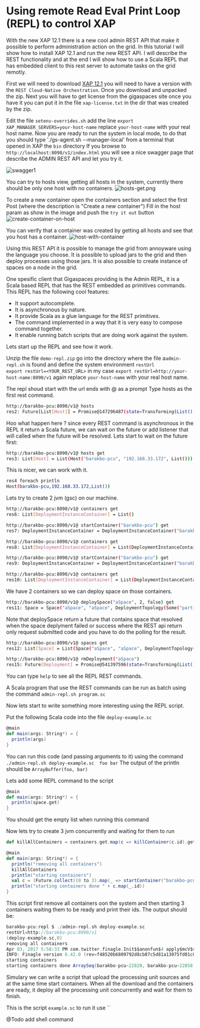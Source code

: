 Using remote Read Eval Print Loop (REPL) to control XAP
=======================================================

With the new XAP 12.1 there is a new cool admin REST API that make it possible to perform administration action on the grid.
In this tutorial I will show how to install XAP 12.1 and run the new REST API.
I will describe the REST functionality and at the end I will show how to use a Scala REPL that has embedded client to this rest server to automate tasks on the grid remotly.

First we will need to download [XAP 12.1](https://www.gigaspaces.com/xap-download) you will need to have a version with the `REST Cloud-Native Orchestration`.
Once you download and unpacked the zip.
Next you will have to get license from the gigaspaces site once you have it you can put it in the file `xap-license.txt` in the dir that was created by the zip.

Edit the file `setenv-overrides.sh`  add the line `export XAP_MANAGER_SERVERS=your-host-name`
replace `your-host-name` with your real host name. 
Now you are ready to run the system in local mode, to do that you should type './gs-agent.sh --manager-local' from a terminal that opened in XAP the `bin` directory 
If you browse to `http://localhost:8090/v1/index.html` you will see a nice swagger page that describe the ADMIN REST API and let you try it.
 
![swagger1](images/swagger1.png)

You can try to hosts view, getting all hosts in the system, currently there should be only one host with no containers.
![hosts-get.png](images/hosts-get.png)

To create a new container open the containers section and select the first Post (where the description is "Create a new container")
Fill in the host param as show in the image and push the `try it out` button
![create-container-on-host](images/create-container-on-host.png)

You can verify that a container was created by getting all hosts and see that you host has a container.
![host-with-container](images/host-with-container.png)

Using this REST API it is possible to manage the grid from annoyware using the language you choose.
It is possible to upload jars to the grid and then deploy processes using those jars.
It is also possible to create instance of spaces on a node in the grid.

One spesific client that Gigaspaces providing is the Admin REPL, it is a Scala based REPL that has the REST embedded as primitives commands.
This REPL has the following cool features:

* It support autocomplete.
* It is asynchronous by nature.
* It provide Scala as a glue language for the REST primitives.
* The command implemented in a way that it is very easy to compose command together.
* It enable running batch scripts that are doing work against the system.

Lets start up the REPL and see how it work.

Unzip the file `demo-repl.zip`
go into the directory where the file a`admin-repl.sh` is found and define the system environment `restUrl`  
 `export restUrl=<YOUR_REST_URL>` in my case `export restUrl=http://your-host-name:8090/v1` again replace `your-host-name` with your real host name.
 
The repl shoud start with the url ends with @ as a prompt
Type hosts as the first rest command.

```Bash
http://barakbo-pcu:8090/v1@ hosts 
res2: Future[List[Host]] = Promise@147296487(state=Transforming(List(),Promise@464349589(state=Transforming(List(<function1>),Promise@783042794(state=Transforming(List(<function1>),Promise@279707594(state=Transforming(List(<function1>),Future@2132041506(depth=2,parent=Promise@450962180(state=Transforming(List(<function1>, <function1>, <function1>),Promise@993116346(state=Transforming(List(<function1>),Future@1881654105(depth=1,parent=Promise@1545356473(state=Transforming(List(<function1>, <function1>),Promise@1845290909(state=Transforming(List(<function1>),Future@254677784(depth=1,parent=Promise@1587539421(state=Transforming(List(<function1>, <function1>),Future@1729841184(depth=1,parent=Promise@1688239445(state=Transforming(List(<function1>, <function1>),Future@984348334(depth=1,parent=Promise@1739251556(state=Transforming(List(<function1>, <function1>),Future@1951979433(depth=1,parent=Promise@1633309010(state=Transforming(List(<function1>, <function1>),Promise@1393373445(state=Transforming(List(<function1>),Promise@922136563(state=Transforming(List(<function1>),Promise@194100457(state=Interruptible(List(<function1>),<function1>))))))))))))))))))))))))))))))))))))
```

Hoo what happen here ? since every REST command is asynchronous in the REPL it return a Scala future, we can wait on the future or add listener that will called when the future will be resolved.
Lets start to wait on the future first:

```Bash
http://barakbo-pcu:8090/v1@ hosts get 
res3: List[Host] = List(Host("barakbo-pcu", "192.168.33.172", List()))
```
This is nicer, we can work with it.

```Bash
res4 foreach println 
Host(barakbo-pcu,192.168.33.172,List())
```

Lets try to create 2 jvm (gsc) on our machine.

```Bash
http://barakbo-pcu:8090/v1@ containers get  
res6: List[DeploymentInstanceContainer] = List()

http://barakbo-pcu:8090/v1@ startContainer("barakbo-pcu") get 
res7: DeploymentInstanceContainer = DeploymentInstanceContainer("barakbo-pcu~15240", 15240, List(), List())

http://barakbo-pcu:8090/v1@ containers get 
res8: List[DeploymentInstanceContainer] = List(DeploymentInstanceContainer("barakbo-pcu~15240", 15240, List(), List()))

http://barakbo-pcu:8090/v1@ startContainer("barakbo-pcu") get 
res9: DeploymentInstanceContainer = DeploymentInstanceContainer("barakbo-pcu~15479", 15479, List(), List())

http://barakbo-pcu:8090/v1@ containers get 
res10: List[DeploymentInstanceContainer] = List(DeploymentInstanceContainer("barakbo-pcu~15479", 15479, List(), List()), DeploymentInstanceContainer("barakbo-pcu~15240", 15240, List(), List()))
```
We have 2 containers so we can deploy space on those containers.

```Bash
http://barakbo-pcu:8090/v1@ deploySpace("aSpace", 2, false) get 
res11: Space = Space("aSpace", "aSpace", DeploymentTopology(Some("partitioned"), None, Some(2), Some(0)), List("aSpace~2", "aSpace~1"))
```

Note that deploySpace return a future that contains space that resolved when the space deplyment failed or success where the REST api return only request submitted code and you have to do the polling for the result.

```Bash
http://barakbo-pcu:8090/v1@ spaces get 
res12: List[Space] = List(Space("aSpace", "aSpace", DeploymentTopology(Some("partitioned"), None, Some(2), Some(0)), List("aSpace~2", "aSpace~1")))
```

```Bash
http://barakbo-pcu:8090/v1@ rmDeployment("aSpace") 
res15: Future[Deployment] = Promise@541397596(state=Transforming(List(),Promise@1579097076(state=Interruptible(List(<function1>),<function1>))))
```

You can type `help` to see all the REPL REST commands.
 
A Scala program that use the REST commands can be run as batch using the command `admin-repl.sh program.sc`
 
Now lets start to write something more interesting using the REPL script.
 
Put the following Scala code into the file `deploy-example.sc`
 
```Scala
@main
def main(args: String*) = {
  println(args)
}
```

You can run this code (and passing arguments to it) using the command `./admin-repl.sh deploy-example.sc  foo bar`
The output of the println should be `ArrayBuffer(foo, bar)`

Lets add some REPL command to the script

```Scala
@main
def main(args: String*) = {
  println(space.get)
}
```
You should get the empty list when running this command

Now lets try to create 3 jvm concurrently and waiting for them to run

```Scala
def killAllContainers = containers.get.map(c => killContainer(c.id).get)

@main
def main(args: String*) = {
  println("removing all containers")
  killAllContainers
  println("starting containers")
  val c = (Future.collect((0 to 3).map(_ => startContainer("barakbo-pcu"))).get)
  println("starting containers done " + c.map(_.id))
}

```

This script first remove all containers oon the system and then starting 3 containers waiting them to be ready and print their ids.
The output should be:

```Scala
barakbo-pcu:repl $ ./admin-repl.sh deploy-example.sc  
restUrl=http://barakbo-pcu:8090/v1
(deploy-example.sc,0)
removing all containers
Apr 03, 2017 5:58:33 PM com.twitter.finagle.Init$$anonfun$4 apply$mcV$sp
INFO: Finagle version 6.42.0 (rev=f48520b6809792d8cb87c5d81a13075fd01c051d) built at 20170203-165908
starting containers
starting containers done ArraySeq(barakbo-pcu~22820, barakbo-pcu~22858, barakbo-pcu~22819, barakbo-pcu~22837)

```

Simulary we can write a script that upload the processing unit sources and at the same time start containers.
When all the download and the containers are ready, it deploy all the processing unit concurrently and wait for them to finish.

This is the script `example.sc` to run it use ``

@Todo add shell command


 


 


 
 





  